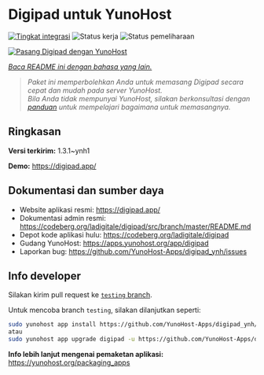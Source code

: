 <!--
N.B.: README ini dibuat secara otomatis oleh <https://github.com/YunoHost/apps/tree/master/tools/readme_generator>
Ini TIDAK boleh diedit dengan tangan.
-->

# Digipad untuk YunoHost

[![Tingkat integrasi](https://dash.yunohost.org/integration/digipad.svg)](https://ci-apps.yunohost.org/ci/apps/digipad/) ![Status kerja](https://ci-apps.yunohost.org/ci/badges/digipad.status.svg) ![Status pemeliharaan](https://ci-apps.yunohost.org/ci/badges/digipad.maintain.svg)

[![Pasang Digipad dengan YunoHost](https://install-app.yunohost.org/install-with-yunohost.svg)](https://install-app.yunohost.org/?app=digipad)

*[Baca README ini dengan bahasa yang lain.](./ALL_README.md)*

> *Paket ini memperbolehkan Anda untuk memasang Digipad secara cepat dan mudah pada server YunoHost.*  
> *Bila Anda tidak mempunyai YunoHost, silakan berkonsultasi dengan [panduan](https://yunohost.org/install) untuk mempelajari bagaimana untuk memasangnya.*

## Ringkasan



**Versi terkirim:** 1.3.1~ynh1

**Demo:** <https://digipad.app/>
## Dokumentasi dan sumber daya

- Website aplikasi resmi: <https://digipad.app/>
- Dokumentasi admin resmi: <https://codeberg.org/ladigitale/digipad/src/branch/master/README.md>
- Depot kode aplikasi hulu: <https://codeberg.org/ladigitale/digipad>
- Gudang YunoHost: <https://apps.yunohost.org/app/digipad>
- Laporkan bug: <https://github.com/YunoHost-Apps/digipad_ynh/issues>

## Info developer

Silakan kirim pull request ke [`testing` branch](https://github.com/YunoHost-Apps/digipad_ynh/tree/testing).

Untuk mencoba branch `testing`, silakan dilanjutkan seperti:

```bash
sudo yunohost app install https://github.com/YunoHost-Apps/digipad_ynh/tree/testing --debug
atau
sudo yunohost app upgrade digipad -u https://github.com/YunoHost-Apps/digipad_ynh/tree/testing --debug
```

**Info lebih lanjut mengenai pemaketan aplikasi:** <https://yunohost.org/packaging_apps>
